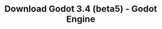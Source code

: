 ---
# Generated by /tools/generators/src/download_archive_generator !!! do not edit by hand !!!
title: 'Download Godot 3.4 (beta5) - Godot Engine'
type: 'download/archive'
name: '3.4'
flavor: 'beta5'
release_date: '2021-09-22T03:00:00-00:00'
release_notes: 'article/dev-snapshot-godot-3-4-beta-5/'
primaryPlatforms:
  - 'android.apk'
  - 'linux.64'
  - 'macos.universal'
  - 'windows.64'
  - 'linux_server.headless.64'
  - 'web'
  - 'templates'
links:
  android.apk:
    name: 'android.apk'
    title: 'Android'
    caption: 'Universal APK (ARM64 + ARMv7 + x86_64 + x86)'
    tags:
      - 'APK download'
      - 'ARM64/v7'
      - 'x86 (64 & 32 bit)'
    hosts:
      github_builds:
        regular: 'https://github.com/godotengine/godot-builds/releases/download/3.4-beta5/Godot_v3.4-beta5_android_editor.apk'
        mono: '#'
      github:
        regular: 'https://github.com/godotengine/godot/releases/download/3.4-beta5/Godot_v3.4-beta5_android_editor.apk'
        mono: '#'
  linux.64:
    name: 'linux.64'
    title: 'Linux'
    caption: 'Standard (x86_64)'
    tags:
      - '64 bit'
    hosts:
      github_builds:
        regular: 'https://github.com/godotengine/godot-builds/releases/download/3.4-beta5/Godot_v3.4-beta5_x11.64.zip'
        mono: 'https://github.com/godotengine/godot-builds/releases/download/3.4-beta5/Godot_v3.4-beta5_mono_x11_64.zip'
      github:
        regular: 'https://github.com/godotengine/godot/releases/download/3.4-beta5/Godot_v3.4-beta5_x11.64.zip'
        mono: 'https://github.com/godotengine/godot/releases/download/3.4-beta5/Godot_v3.4-beta5_mono_x11_64.zip'
  macos.universal:
    name: 'macos.universal'
    title: 'macOS'
    caption: 'Universal (x86_64 + Apple Silicon)'
    tags:
      - 'Intel/Apple Silicon'
      - '64 bit'
    hosts:
      github_builds:
        regular: 'https://github.com/godotengine/godot-builds/releases/download/3.4-beta5/Godot_v3.4-beta5_osx.universal.zip'
        mono: 'https://github.com/godotengine/godot-builds/releases/download/3.4-beta5/Godot_v3.4-beta5_mono_osx.universal.zip'
      github:
        regular: 'https://github.com/godotengine/godot/releases/download/3.4-beta5/Godot_v3.4-beta5_osx.universal.zip'
        mono: 'https://github.com/godotengine/godot/releases/download/3.4-beta5/Godot_v3.4-beta5_mono_osx.universal.zip'
  windows.64:
    name: 'windows.64'
    title: 'Windows'
    caption: 'Standard (x86_64)'
    tags:
      - '64 bit'
    hosts:
      github_builds:
        regular: 'https://github.com/godotengine/godot-builds/releases/download/3.4-beta5/Godot_v3.4-beta5_win64.exe.zip'
        mono: 'https://github.com/godotengine/godot-builds/releases/download/3.4-beta5/Godot_v3.4-beta5_mono_win64.zip'
      github:
        regular: 'https://github.com/godotengine/godot/releases/download/3.4-beta5/Godot_v3.4-beta5_win64.exe.zip'
        mono: 'https://github.com/godotengine/godot/releases/download/3.4-beta5/Godot_v3.4-beta5_mono_win64.zip'
  linux_server.headless.64:
    name: 'linux_server.headless.64'
    title: 'Linux Server'
    caption: 'Headless (x86_64)'
    tags:
      - '64 bit'
      - 'Headless'
    hosts:
      github_builds:
        regular: 'https://github.com/godotengine/godot-builds/releases/download/3.4-beta5/Godot_v3.4-beta5_linux_headless.64.zip'
        mono: 'https://github.com/godotengine/godot-builds/releases/download/3.4-beta5/Godot_v3.4-beta5_mono_linux_headless_64.zip'
      github:
        regular: 'https://github.com/godotengine/godot/releases/download/3.4-beta5/Godot_v3.4-beta5_linux_headless.64.zip'
        mono: 'https://github.com/godotengine/godot/releases/download/3.4-beta5/Godot_v3.4-beta5_mono_linux_headless_64.zip'
  web:
    name: 'web'
    title: 'Web editor'
    caption: ''
    tags:
      - 'Self-hosted'
      - 'Cross-platform'
    hosts:
      github_builds:
        regular: 'https://github.com/godotengine/godot-builds/releases/download/3.4-beta5/Godot_v3.4-beta5_web_editor.zip'
        mono: '#'
      github:
        regular: 'https://github.com/godotengine/godot/releases/download/3.4-beta5/Godot_v3.4-beta5_web_editor.zip'
        mono: '#'
  linux.32:
    name: 'linux.32'
    title: 'Linux'
    caption: 'Standard (x86)'
    tags:
      - '32 bit'
    hosts:
      github_builds:
        regular: 'https://github.com/godotengine/godot-builds/releases/download/3.4-beta5/Godot_v3.4-beta5_x11.32.zip'
        mono: 'https://github.com/godotengine/godot-builds/releases/download/3.4-beta5/Godot_v3.4-beta5_mono_x11_32.zip'
      github:
        regular: 'https://github.com/godotengine/godot/releases/download/3.4-beta5/Godot_v3.4-beta5_x11.32.zip'
        mono: 'https://github.com/godotengine/godot/releases/download/3.4-beta5/Godot_v3.4-beta5_mono_x11_32.zip'
  windows.32:
    name: 'windows.32'
    title: 'Windows'
    caption: 'Standard (x86)'
    tags:
      - '32 bit'
    hosts:
      github_builds:
        regular: 'https://github.com/godotengine/godot-builds/releases/download/3.4-beta5/Godot_v3.4-beta5_win32.exe.zip'
        mono: 'https://github.com/godotengine/godot-builds/releases/download/3.4-beta5/Godot_v3.4-beta5_mono_win32.zip'
      github:
        regular: 'https://github.com/godotengine/godot/releases/download/3.4-beta5/Godot_v3.4-beta5_win32.exe.zip'
        mono: 'https://github.com/godotengine/godot/releases/download/3.4-beta5/Godot_v3.4-beta5_mono_win32.zip'
  linux_server.64:
    name: 'linux_server.64'
    title: 'Linux Server'
    caption: 'Standard (x86_64)'
    tags:
      - '64 bit'
    hosts:
      github_builds:
        regular: 'https://github.com/godotengine/godot-builds/releases/download/3.4-beta5/Godot_v3.4-beta5_linux_server.64.zip'
        mono: 'https://github.com/godotengine/godot-builds/releases/download/3.4-beta5/Godot_v3.4-beta5_mono_linux_server_64.zip'
      github:
        regular: 'https://github.com/godotengine/godot/releases/download/3.4-beta5/Godot_v3.4-beta5_linux_server.64.zip'
        mono: 'https://github.com/godotengine/godot/releases/download/3.4-beta5/Godot_v3.4-beta5_mono_linux_server_64.zip'
  aar_library:
    name: 'aar_library'
    title: 'AAR library'
    caption: ''
    tags:
      - 'Android plugins'
      - 'Java'
      - 'Kotlin'
    hosts:
      github_builds:
        regular: 'https://github.com/godotengine/godot-builds/releases/download/3.4-beta5/godot-lib.3.4.beta5.release.aar'
        mono: 'https://github.com/godotengine/godot-builds/releases/download/3.4-beta5/godot-lib.3.4.beta5.mono.release.aar'
      github:
        regular: 'https://github.com/godotengine/godot/releases/download/3.4-beta5/godot-lib.3.4.beta5.release.aar'
        mono: 'https://github.com/godotengine/godot/releases/download/3.4-beta5/godot-lib.3.4.beta5.mono.release.aar'
  templates:
    name: 'templates'
    title: 'Export templates'
    caption: ''
    tags:
      - 'Used to export your games to all supported platforms'
    hosts:
      github_builds:
        regular: 'https://github.com/godotengine/godot-builds/releases/download/3.4-beta5/Godot_v3.4-beta5_export_templates.tpz'
        mono: 'https://github.com/godotengine/godot-builds/releases/download/3.4-beta5/Godot_v3.4-beta5_mono_export_templates.tpz'
      github:
        regular: 'https://github.com/godotengine/godot/releases/download/3.4-beta5/Godot_v3.4-beta5_export_templates.tpz'
        mono: 'https://github.com/godotengine/godot/releases/download/3.4-beta5/Godot_v3.4-beta5_mono_export_templates.tpz'
---